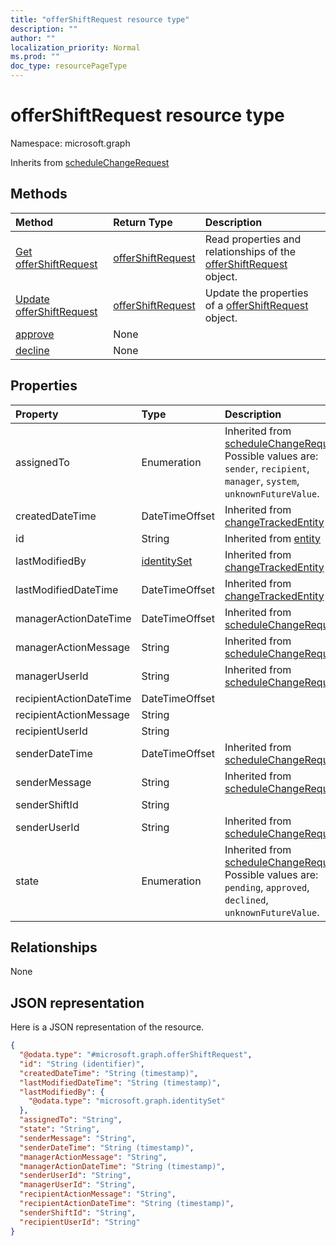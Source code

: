 ```yaml
---
title: "offerShiftRequest resource type"
description: ""
author: ""
localization_priority: Normal
ms.prod: ""
doc_type: resourcePageType
---
```


# offerShiftRequest resource type


Namespace: microsoft.graph




Inherits from [scheduleChangeRequest](../resources/schedulechangerequest.md)

## Methods
|Method|Return Type|Description|
|:---|:---|:---|
|[Get offerShiftRequest](../api/offershiftrequest-get.md)|[offerShiftRequest](../resources/offershiftrequest.md)|Read properties and relationships of the [offerShiftRequest](../resources/offershiftrequest.md) object.|
|[Update offerShiftRequest](../api/offershiftrequest-update.md)|[offerShiftRequest](../resources/offershiftrequest.md)|Update the properties of a [offerShiftRequest](../resources/offershiftrequest.md) object.|
|[approve](../api/offershiftrequest-approve.md)|None||
|[decline](../api/offershiftrequest-decline.md)|None||

## Properties
|Property|Type|Description|
|:---|:---|:---|
|assignedTo|Enumeration| Inherited from [scheduleChangeRequest](../resources/schedulechangerequest.md). Possible values are: `sender`, `recipient`, `manager`, `system`, `unknownFutureValue`.|
|createdDateTime|DateTimeOffset| Inherited from [changeTrackedEntity](../resources/changetrackedentity.md)|
|id|String| Inherited from [entity](../resources/entity.md)|
|lastModifiedBy|[identitySet](../resources/identityset.md)| Inherited from [changeTrackedEntity](../resources/changetrackedentity.md)|
|lastModifiedDateTime|DateTimeOffset| Inherited from [changeTrackedEntity](../resources/changetrackedentity.md)|
|managerActionDateTime|DateTimeOffset| Inherited from [scheduleChangeRequest](../resources/schedulechangerequest.md)|
|managerActionMessage|String| Inherited from [scheduleChangeRequest](../resources/schedulechangerequest.md)|
|managerUserId|String| Inherited from [scheduleChangeRequest](../resources/schedulechangerequest.md)|
|recipientActionDateTime|DateTimeOffset||
|recipientActionMessage|String||
|recipientUserId|String||
|senderDateTime|DateTimeOffset| Inherited from [scheduleChangeRequest](../resources/schedulechangerequest.md)|
|senderMessage|String| Inherited from [scheduleChangeRequest](../resources/schedulechangerequest.md)|
|senderShiftId|String||
|senderUserId|String| Inherited from [scheduleChangeRequest](../resources/schedulechangerequest.md)|
|state|Enumeration| Inherited from [scheduleChangeRequest](../resources/schedulechangerequest.md). Possible values are: `pending`, `approved`, `declined`, `unknownFutureValue`.|

## Relationships
None

## JSON representation
Here is a JSON representation of the resource.
<!-- {
  "blockType": "resource",
  "keyProperty": "id",
  "@odata.type": "microsoft.graph.offerShiftRequest",
  "baseType": "microsoft.graph.scheduleChangeRequest",
  "openType": false
}
-->
``` json
{
  "@odata.type": "#microsoft.graph.offerShiftRequest",
  "id": "String (identifier)",
  "createdDateTime": "String (timestamp)",
  "lastModifiedDateTime": "String (timestamp)",
  "lastModifiedBy": {
    "@odata.type": "microsoft.graph.identitySet"
  },
  "assignedTo": "String",
  "state": "String",
  "senderMessage": "String",
  "senderDateTime": "String (timestamp)",
  "managerActionMessage": "String",
  "managerActionDateTime": "String (timestamp)",
  "senderUserId": "String",
  "managerUserId": "String",
  "recipientActionMessage": "String",
  "recipientActionDateTime": "String (timestamp)",
  "senderShiftId": "String",
  "recipientUserId": "String"
}
```

